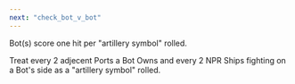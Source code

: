 ```yaml
---
next: "check_bot_v_bot"
---
```


Bot(s) score one hit per "artillery symbol" rolled.

Treat every 2 adjecent Ports a Bot Owns and every 2 NPR Ships fighting on a Bot's side as a "artillery symbol" rolled.
